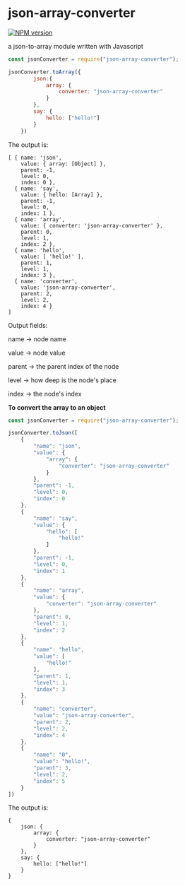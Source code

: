 # json-array-converter
[![NPM version](https://img.shields.io/npm/v/json-array-converter.svg)](https://www.npmjs.com/package/json-array-converter)

a json-to-array module written with Javascript


```javascript
const jsonConverter = require("json-array-converter");

jsonConverter.toArray({
        json:{
            array: {
                converter: "json-array-converter"
            }
        },
        say: {
            hello: ["hello!"]
        }
    })

```
The output is:
```output
[ { name: 'json',
    value: { array: [Object] },
    parent: -1,
    level: 0,
    index: 0 },
  { name: 'say',
    value: { hello: [Array] },
    parent: -1,
    level: 0,
    index: 1 },
  { name: 'array',
    value: { converter: 'json-array-converter' },
    parent: 0,
    level: 1,
    index: 2 },
  { name: 'hello',
    value: [ 'hello!' ],
    parent: 1,
    level: 1,
    index: 3 },
  { name: 'converter',
    value: 'json-array-converter',
    parent: 2,
    level: 2,
    index: 4 }
]
```

Output fields:

name -> node name

value -> node value

parent -> the parent index of the node

level -> how deep is the node's place

index -> the node's index

**To convert the array to an object**

```javascript
const jsonConverter = require("json-array-converter");

jsonConverter.toJson([
    {
        "name": "json",
        "value": {
            "array": {
                "converter": "json-array-converter"
            }
        },
        "parent": -1,
        "level": 0,
        "index": 0
    },
    {
        "name": "say",
        "value": {
            "hello": [
                "hello!"
            ]
        },
        "parent": -1,
        "level": 0,
        "index": 1
    },
    {
        "name": "array",
        "value": {
            "converter": "json-array-converter"
        },
        "parent": 0,
        "level": 1,
        "index": 2
    },
    {
        "name": "hello",
        "value": [
            "hello!"
        ],
        "parent": 1,
        "level": 1,
        "index": 3
    },
    {
        "name": "converter",
        "value": "json-array-converter",
        "parent": 2,
        "level": 2,
        "index": 4
    },
    {
        "name": "0",
        "value": "hello!",
        "parent": 3,
        "level": 2,
        "index": 5
    }
])

```
The output is:
```output
{
    json: {
        array: {
            converter: "json-array-converter"
        }
    },
    say: {
        hello: ["hello!"]
    }
}
```

